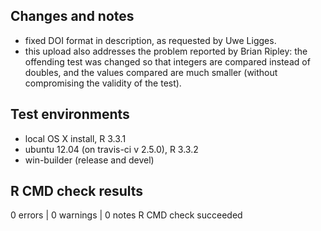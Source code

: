 ## Changes and notes
* fixed DOI format in description, as requested by Uwe Ligges.
* this upload also addresses the problem reported by Brian Ripley: the offending test was changed so that integers are compared instead of doubles, and the values compared are much smaller (without compromising the validity of the test).

## Test environments
* local OS X install, R 3.3.1
* ubuntu 12.04 (on travis-ci v 2.5.0), R 3.3.2
* win-builder (release and devel)

## R CMD check results
0 errors | 0 warnings | 0 notes
R CMD check succeeded
